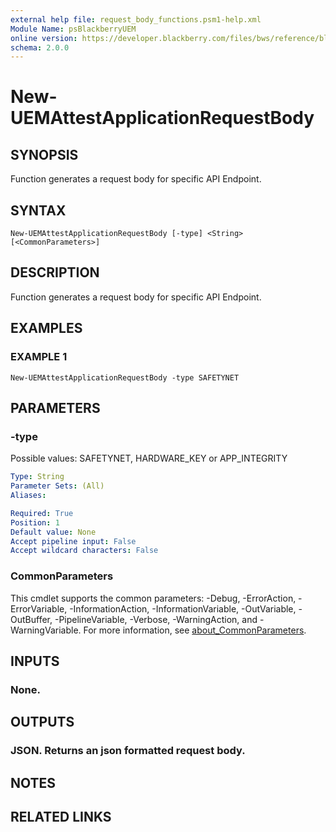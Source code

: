 ```yaml
---
external help file: request_body_functions.psm1-help.xml
Module Name: psBlackberryUEM
online version: https://developer.blackberry.com/files/bws/reference/blackberry_uem_12_18_rest/resource_Application_Groups.html#resource_Application_Groups_create_POST
schema: 2.0.0
---
```


# New-UEMAttestApplicationRequestBody

## SYNOPSIS
Function generates a request body for specific API Endpoint.

## SYNTAX

```
New-UEMAttestApplicationRequestBody [-type] <String> [<CommonParameters>]
```

## DESCRIPTION
Function generates a request body for specific API Endpoint.

## EXAMPLES

### EXAMPLE 1
```
New-UEMAttestApplicationRequestBody -type SAFETYNET
```

## PARAMETERS

### -type
Possible values: SAFETYNET, HARDWARE_KEY or APP_INTEGRITY

```yaml
Type: String
Parameter Sets: (All)
Aliases:

Required: True
Position: 1
Default value: None
Accept pipeline input: False
Accept wildcard characters: False
```

### CommonParameters
This cmdlet supports the common parameters: -Debug, -ErrorAction, -ErrorVariable, -InformationAction, -InformationVariable, -OutVariable, -OutBuffer, -PipelineVariable, -Verbose, -WarningAction, and -WarningVariable. For more information, see [about_CommonParameters](http://go.microsoft.com/fwlink/?LinkID=113216).

## INPUTS

### None.
## OUTPUTS

### JSON. Returns an json formatted request body.
## NOTES

## RELATED LINKS
